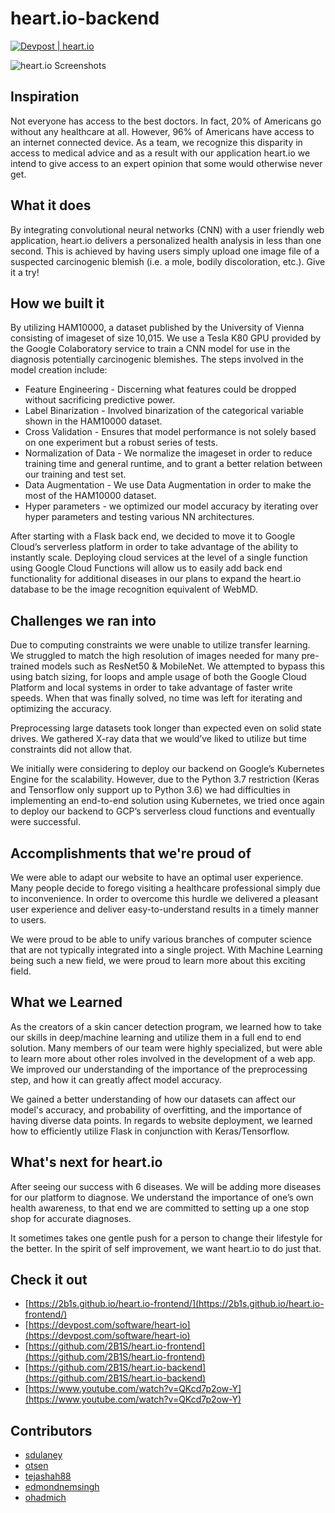# heart.io-backend

[![Devpost | heart.io](https://badges.devpost-shields.com/get-badge?name=heart.io&id=heart-io&type=big-logo&style=flat)](https://devpost.com/software/heart-io)

![heart.io Screenshots](https://www.stewartdulaney.com/wp-content/uploads/sites/7/2019/01/heart.io_.gif "heart.io")

## Inspiration

Not everyone has access to the best doctors. In fact, 20% of Americans go without any healthcare at all. However, 96% of Americans have access to an internet connected device. As a team, we recognize this disparity in access to medical advice and as a result with our application heart.io we intend to give access to an expert opinion that some would otherwise never get.

## What it does

By integrating convolutional neural networks (CNN) with a user friendly web application, heart.io delivers a personalized health analysis in less than one second. This is achieved by having users simply upload one image file of a suspected carcinogenic blemish (i.e. a mole, bodily discoloration, etc.).  Give it a try! 
 
## How we built it

By utilizing HAM10000, a dataset published by the University of Vienna consisting of imageset of size 10,015. We use a Tesla K80 GPU provided by the Google Colaboratory service to train a CNN model for use in the diagnosis potentially carcinogenic blemishes. 
The steps involved in the model creation include:
* Feature Engineering - Discerning what features could be dropped without sacrificing predictive power.
* Label Binarization - Involved binarization of the categorical variable shown in the HAM10000 dataset.
* Cross Validation - Ensures that model performance is not solely based on one experiment but a robust series of tests.
* Normalization of Data - We normalize the imageset in order to reduce training time and general runtime, and to grant a better relation between our training and test set.
* Data Augmentation - We use Data Augmentation in order to make the most of the HAM10000 dataset.
* Hyper parameters - we optimized our model accuracy by iterating over hyper parameters and testing various NN architectures.

After starting with a Flask back end, we decided to move it to Google Cloud’s serverless platform in order to take advantage of the ability to instantly scale. Deploying cloud services at the level of a single function using Google Cloud Functions will allow us to easily add back end functionality for additional diseases in our plans to expand the heart.io database to be the image recognition equivalent of WebMD.

## Challenges we ran into
Due to computing constraints we were unable to utilize transfer learning. We struggled to match the high resolution of images needed for many pre-trained models such as ResNet50 & MobileNet. We attempted to bypass this using batch sizing, for loops and ample usage of both the Google Cloud Platform and local systems in order to take advantage of faster write speeds. When that was finally solved, no time was left for iterating and optimizing the accuracy.

Preprocessing large datasets took longer than expected even on solid state drives. We gathered X-ray data that we would’ve liked to utilize but time constraints did not allow that.

We initially were considering to deploy our backend on Google’s Kubernetes Engine for the scalability. However, due to the Python 3.7 restriction (Keras and Tensorflow only support up to Python 3.6) we had difficulties in implementing an end-to-end solution using Kubernetes, we tried once again to deploy our backend to GCP’s serverless cloud functions and eventually were successful. 


## Accomplishments that we're proud of
We were able to adapt our website to have an optimal user experience. Many people decide to forego visiting a healthcare professional simply due to inconvenience. In order to overcome this hurdle we delivered a pleasant user experience and deliver easy-to-understand results in a timely manner to users.

We were proud to be able to unify various branches of computer science that are not typically integrated into a single project. With Machine Learning being such a new field, we were proud to learn more about this exciting field.

## What we Learned
As the creators of a skin cancer detection program, we learned how to take our skills in deep/machine learning and utilize them in a full end to end solution. Many members of our team were highly specialized, but were able to learn more about other roles involved in the development of a web app. We improved our understanding of the importance of the preprocessing step, and how it can greatly affect model accuracy.

We gained a better understanding of how our datasets can affect our model's accuracy, and probability of overfitting, and the importance of having diverse data points. In regards to website deployment, we learned how to efficiently utilize Flask in conjunction with Keras/Tensorflow.

## What's next for heart.io

After seeing our success with 6 diseases. We will be adding more diseases for our platform to diagnose. We understand the importance of one’s own health awareness, to that end we are committed to setting up a one stop shop for accurate diagnoses. 

It sometimes takes one gentle push for a person to change their lifestyle for the better. In the spirit of self improvement, we want heart.io to do just that.

## Check it out
- [https://2b1s.github.io/heart.io-frontend/](https://2b1s.github.io/heart.io-frontend/)
- [https://devpost.com/software/heart-io](https://devpost.com/software/heart-io)
- [https://github.com/2B1S/heart.io-frontend](https://github.com/2B1S/heart.io-frontend)
- [https://github.com/2B1S/heart.io-backend](https://github.com/2B1S/heart.io-backend)
- [https://www.youtube.com/watch?v=QKcd7p2ow-Y](https://www.youtube.com/watch?v=QKcd7p2ow-Y)

## Contributors
- [sdulaney](https://github.com/sdulaney)
- [otsen](https://github.com/otsen)
- [tejashah88](https://github.com/tejashah88)
- [edmondnemsingh](https://github.com/edmondnemsingh)
- [ohadmich](https://github.com/ohadmich)
